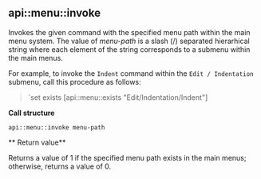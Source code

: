 ## api::menu::invoke

Invokes the given command with the specified menu path within the main menu
system.  The value of _menu-path_ is a slash (/) separated hierarhical
string where each element of the string corresponds to a submenu within the main menus.

For example, to invoke the `Indent` command within the `Edit / Indentation`
submenu, call this procedure as follows:

>`set exists [api::menu::exists "Edit/Indentation/Indent"]

**Call structure**

`api::menu::invoke menu-path`

** Return value**

Returns a value of 1 if the specified menu path exists in the main menus;
otherwise, returns a value of 0.
